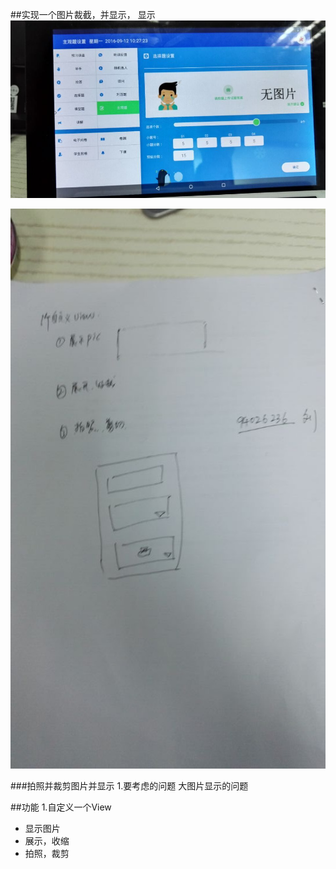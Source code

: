 ##实现一个图片裁截，并显示，
显示
![icon](img/20160913144614.jpg)

![icon](img/20160913144620.jpg)

###拍照并裁剪图片并显示
1.要考虑的问题
大图片显示的问题

##功能
1.自定义一个View
* 显示图片
* 展示，收缩
* 拍照，裁剪




